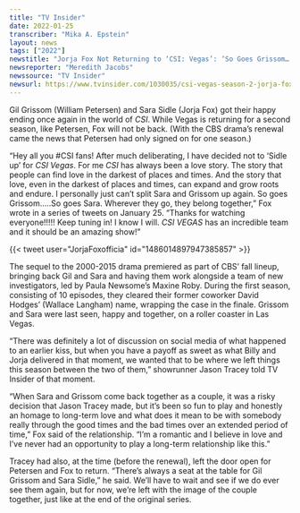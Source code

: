 ```yaml
---
title: "TV Insider"
date: 2022-01-25
transcriber: "Mika A. Epstein"
layout: news
tags: ["2022"]
newstitle: "Jorja Fox Not Returning to ‘CSI: Vegas’: ‘So Goes Grissom… So Goes Sara’"
newsreporter: "Meredith Jacobs"
newssource: "TV Insider"
newsurl: https://www.tvinsider.com/1030035/csi-vegas-season-2-jorja-fox-leaving-sara-grissom/
---
```


Gil Grissom (William Petersen) and Sara Sidle (Jorja Fox) got their happy ending once again in the world of _CSI_. While Vegas is returning for a second season, like Petersen, Fox will not be back. (With the CBS drama’s renewal came the news that Petersen had only signed on for one season.)

“Hey all you #CSI fans! After much deliberating, I have decided not to ‘Sidle up’ for _CSI Vegas_. For me _CSI_ has always been a love story. The story that people can find love in the darkest of places and times. And the story that love, even in the darkest of places and times, can expand and grow roots and endure. I personally just can’t split Sara and Grissom up again. So goes Grissom…..So goes Sara. Wherever they go, they belong together,” Fox wrote in a series of tweets on January 25. “Thanks for watching everyone!!!!! Keep tuning in! I know I will. _CSI VEGAS_ has an incredible team and it should be an amazing show!”

{{< tweet user="JorjaFoxofficia" id="1486014897947385857" >}}

The sequel to the 2000-2015 drama premiered as part of CBS’ fall lineup, bringing back Gil and Sara and having them work alongside a team of new investigators, led by Paula Newsome’s Maxine Roby. During the first season, consisting of 10 episodes, they cleared their former coworker David Hodges’ (Wallace Langham) name, wrapping the case in the finale. Grissom and Sara were last seen, happy and together, on a roller coaster in Las Vegas.

“There was definitely a lot of discussion on social media of what happened to an earlier kiss, but when you have a payoff as sweet as what Billy and Jorja delivered in that moment, we wanted that to be where we left things this season between the two of them,” showrunner Jason Tracey told TV Insider of that moment.

“When Sara and Grissom come back together as a couple, it was a risky decision that Jason Tracey made, but it’s been so fun to play and honestly an homage to long-term love and what does it mean to be with somebody really through the good times and the bad times over an extended period of time,” Fox said of the relationship. “I’m a romantic and I believe in love and I’ve never had an opportunity to play a long-term relationship like this.”

Tracey had also, at the time (before the renewal), left the door open for Petersen and Fox to return. “There’s always a seat at the table for Gil Grissom and Sara Sidle,” he said. We’ll have to wait and see if we do ever see them again, but for now, we’re left with the image of the couple together, just like at the end of the original series.
